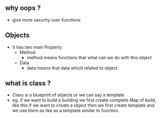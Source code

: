## why oops ?
- give more security over functions
## Objects
-  It has two main Property 
    - Method 
        - method means functions that what can we do with this object
    - Data
        - data means that data which related to object.
## what is class ?
- Class is a blueprint of objects or we can say a template
- eg. if we want to build a building we first create complete Map of build, like this if we want to create a object then we first create template and we use them as like as a template similar to function.
